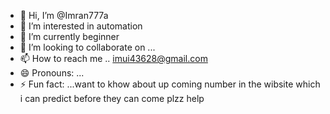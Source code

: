 - 👋 Hi, I’m @Imran777a
- 👀 I’m interested in automation
- 🌱 I’m currently beginner
- 💞️ I’m looking to collaborate on ...
- 📫 How to reach me ..  imui43628@gmail.com
- 😄 Pronouns: ...
- ⚡ Fun fact: ...want to khow about up coming number in the wibsite which i can predict before they can come plzz help

<!---
Imran777a/Imran777a is a ✨ special ✨ repository because its `README.md` (this file) appears on your GitHub profile.
You can click the Preview link to take a look at your changes.
--->
